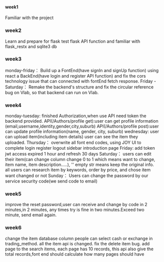 #### week1
Familiar with the project
### week2
Learn and prepare for flask
test flask API function and familiar with flask_restx and sqlite3 db
### week3
monday-friday：
Build up a FontEnd(have signIn and signUp function) using react
a BackEnd(have login and register API function) and fix the cors technology issue  that can connected with fontEnd fetch response. 
Friday - Saturday：
Remake the backend's structure and fix the circular reference bug on Vlab, so that backend can run on Vlab.
### week4
monday-tuesday:
finished Authorization,when use API need token the backend provided.
API(/Authors/profile get):user can get profile information (email,username,identity,gender,city,suburb)
API(/Authors/profile post):user can update profile information(name, gender, city, suburb)
wednesday:
user can upload item(including item details)
user can see the item they uploaded.
Thursday：
overwrite all font end codes, using JOY UI to complete login register logout sidebar introduction page
Friday:
add token jwt access expired 1 hour and refresh 30 days
Saturday：
users can edit their item(can change column change 0 to 1 which means want to change, item name, item description.....), '' empty str means keep the original info.
all users can research item by keywords, order by price, and chose item want changed or not
Sunday：
Users can change the password by our service security code(we send code to email)
### week5
improve the reset password,user can receive and change by code in 2 minutes,in 2 minutes, any times try is fine in two minutes.Exceed two minute, send email again.
### week6
change the item database column people can select cash or exchange in trading_method.
all the item api is changed.
fix the delete item bug.
add page to the search items, each page has 10 records, this api also give the total records,font end should calculate how many pages should have